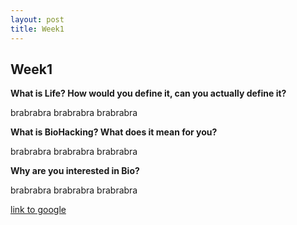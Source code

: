```yaml
---
layout: post
title: Week1
---
```


## Week1



**What is Life? How would you define it, can you actually define it?**

brabrabra
brabrabra
brabrabra



**What is BioHacking? What does it mean for you?**

brabrabra
brabrabra
brabrabra


**Why are you interested in Bio?**

brabrabra
brabrabra
brabrabra


[link to google](www.google.com)

